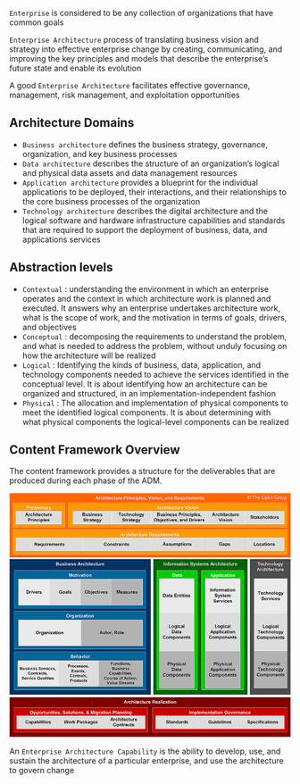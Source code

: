 `Enterprise` is considered to be any collection of organizations that have common goals

`Enterprise Architecture` process of translating business vision and strategy into effective enterprise change by creating, communicating, and improving the key principles and models that describe the enterprise’s future state and enable its evolution

A good `Enterprise Architecture` facilitates effective governance, management, risk management, and exploitation opportunities

## Architecture Domains 
* `Business architecture` defines the business strategy, governance, organization, and key business processes
* `Data architecture` describes the structure of an organization’s logical and physical data assets and data management resources
* `Application architecture` provides a blueprint for the individual applications to be deployed, their interactions, and their relationships to the core business processes of the organization
* `Technology architecture` describes the digital architecture and the logical software and hardware infrastructure capabilities and standards that are required to support the deployment of business, data, and applications services

## Abstraction levels
* `Contextual` : understanding the environment in which an enterprise operates and the context in which architecture work is planned and executed. It answers why an enterprise undertakes architecture work, what is the scope of work, and the motivation in terms of goals, drivers, and objectives
* `Conceptual` : decomposing the requirements to understand the problem, and what is needed to address the problem, without unduly focusing on how the architecture will be realized
* `Logical` : Identifying the kinds of business, data, application, and technology components needed to achieve the services identified in the conceptual level. It is about identifying how an architecture can be organized and structured, in an implementation-independent fashion
* `Physical` : The allocation and implementation of physical components to meet the identified logical components. It is about determining with what physical components the logical-level components can be realized

## Content Framework Overview

The content framework provides a structure for the deliverables that are produced during each phase of the ADM. 

![content framework overview](../../../assets/togaf/content-framework-overview.png)

An `Enterprise Architecture Capability` is the ability to develop, use, and sustain the architecture of a particular enterprise, and use the architecture to govern change

